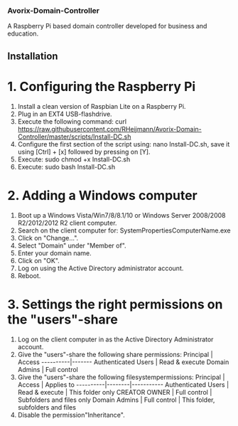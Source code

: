 ### Avorix-Domain-Controller
A Raspberry Pi based domain controller developed for business and education.


## Installation
# 1. Configuring the Raspberry Pi
1. Install a clean version of Raspbian Lite on a Raspberry Pi.
1. Plug in an EXT4 USB-flashdrive.
1. Execute the following command: curl https://raw.githubusercontent.com/RHeijmann/Avorix-Domain-Controller/master/scripts/Install-DC.sh
1. Configure the first section of the script using: nano Install-DC.sh, save it using [Ctrl] + [x] followed by pressing on [Y].
1. Execute: sudo chmod +x Install-DC.sh
1. Execute: sudo bash Install-DC.sh

# 2. Adding a Windows computer
1. Boot up a Windows Vista/Win7/8/8.1/10 or Windows Server 2008/2008 R2/2012/2012 R2 client computer.
1. Search on the client computer for: SystemPropertiesComputerName.exe
1. Click on "Change...".
1. Select "Domain" under "Member of".
1. Enter your domain name.
1. Click on "OK".
1. Log on using the Active Directory administrator account.
1. Reboot.
   
# 3. Settings the right permissions on the "users"-share
1. Log on the client computer in as the Active Directory Administrator account.
1. Give the "users"-share the following share permissions:
    Principal | Access
    ----------|-------
    Authenticated Users | Read & execute
    Domain Admins | Full control 
1. Give the "users"-share the following filesystempermissions:
    Principal | Access | Applies to
    ----------|--------|-----------
    Authenticated Users | Read & execute | This folder only
    CREATOR OWNER | Full control | Subfolders and files only
    Domain Admins | Full control | This folder, subfolders and files
1. Disable the permission"Inheritance".
